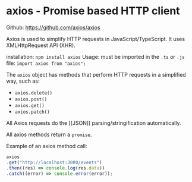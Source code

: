 # axios - Promise based HTTP client

Github: https://github.com/axios/axios

Axios is used to simplify HTTP requests in JavaScript/TypeScript. It uses XMLHttpRequest API (XHR).

installation: `npm install axios`
Usage: must be imported in the `.ts` or `.js` file: `import axios from "axios";`

The `axios` object has methods that perform HTTP requests in a simplified way, such as:
* `axios.delete()`
* `axios.post()`
* `axios.get()`
* `axios.patch()`

All Axios requests do the [[JSON]] parsing/stringification automatically.

All axios methods return a `promise`.

Example of an axios method call:
```ts
axios
.get("http://localhost:3000/events")
.then((res) => console.log(res.data))
.catch((error) => console.error(error));
```